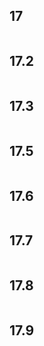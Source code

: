 
## 17  
 ```{include} ./17/17.md
 ``` 

## 17.2  
 ```{include} ./17/17.2.md
 ``` 

## 17.3  
 ```{include} ./17/17.3.md
 ``` 

## 17.5  
 ```{include} ./17/17.5.md
 ``` 

## 17.6  
 ```{include} ./17/17.6.md
 ``` 

## 17.7  
 ```{include} ./17/17.7.md
 ``` 

## 17.8  
 ```{include} ./17/17.8.md
 ``` 

## 17.9  
 ```{include} ./17/17.9.md
 ``` 
